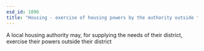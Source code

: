 ```yaml
---
esd_id: 1896
title: "Housing - exercise of housing powers by the authority outside their district"
---
```


A local housing authority may, for supplying the needs of their district, exercise their powers outside their district 

